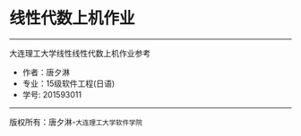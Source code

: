 # 线性代数上机作业
---
大连理工大学线性线性代数上机作业参考

- 作者：唐夕淋
- 专业：15级软件工程(日语)
- 学号: 201593011
---
版权所有：唐夕淋-`大连理工大学软件学院`
